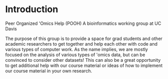 # Introduction
Peer Organized 'Omics Help (POOH)
A bioinformatics working group at UC Davis

The purpose of this group is to provide a space for grad students and other academic researchers to get together and help each other with code and various types of computer work. As the name implies, we are mostly focused on the analysis of various types of 'omics data, but can be convinced to consider other datasets! This can also be a great opportunity to get additional help with our course material or ideas of how to implement our course material in your own research. 
